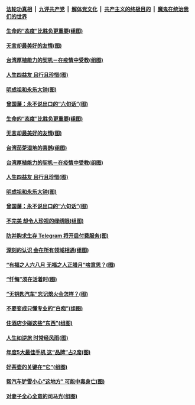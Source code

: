 

####  [法轮功真相](../../../../basic/blob/master/README.md?t=12280802) &nbsp;|&nbsp; [九评共产党](../../../../9ping.md/blob/master/README.md?t=12280802) &nbsp;|&nbsp; [解体党文化](../../../../jtdwh.md/blob/master/README.md?t=12280802)  &nbsp;|&nbsp; [共产主义的终极目的](../../../../gczydzjmd.md/blob/master/README.md?t=12280802) &nbsp;|&nbsp; [魔鬼在统治我们的世界](../../../../mgztzwmdsj.md/blob/master/README.md?t=12280802) 

#### [生命的“态度”比胜负更重要(组图)](../pages/p8/957100.md?t=12280802) 

#### [无言却最美好的友情(图)](../pages/p8/956939.md?t=12280802) 

#### [台湾厚植能力的契机－在疫情中受教(组图)](../pages/p8/957115.md?t=12280802) 

#### [人生四益友 且行且珍惜(图)](../pages/p8/957058.md?t=12280802) 

#### [明成祖和永乐大钟(图)](../pages/p8/956938.md?t=12280802) 

#### [曾国藩：永不说出口的“六句话”(图)](../pages/p8/956943.md?t=12280802) 

#### [生命的“态度”比胜负更重要(组图)](../pages/p8/957100.md?t=12280802) 

#### [无言却最美好的友情(图)](../pages/p8/956939.md?t=12280802) 

#### [台湾茄萣湿地的喜鹊(组图)](../pages/p8/957120.md?t=12280802) 

#### [台湾厚植能力的契机－在疫情中受教(组图)](../pages/p8/957115.md?t=12280802) 

#### [人生四益友 且行且珍惜(图)](../pages/p8/957058.md?t=12280802) 

#### [明成祖和永乐大钟(图)](../pages/p8/956938.md?t=12280802) 

#### [曾国藩：永不说出口的“六句话”(图)](../pages/p8/956943.md?t=12280802) 

#### [不完美 却令人珍视的绿绣眼(组图)](../pages/p8/957014.md?t=12280802) 

#### [防并购求生存 Telegram 将开启付费服务(图)](../pages/p8/957004.md?t=12280802) 

#### [深刻的认识 会在所有领域相通(组图)](../pages/p8/956998.md?t=12280802) 

#### [“有福之人六八月 无福之人正腊月”啥意思？(图)](../pages/p8/956910.md?t=12280802) 

#### [“忏悔”须在活着时(图)](../pages/p8/956717.md?t=12280802) 

#### [“无钥匙汽车”忘记熄火会怎样？(图)](../pages/p8/956904.md?t=12280802) 

#### [不要变成只懂专业的“白痴”(组图)](../pages/p8/956890.md?t=12280802) 

#### [住酒店少碰这些“东西”(组图)](../pages/p8/956887.md?t=12280802) 

#### [人生如逆旅 时常经风雨(图)](../pages/p8/956704.md?t=12280802) 

#### [年度5大最佳手机 这“品牌”占2席(图)](../pages/p8/956783.md?t=12280802) 

#### [好茶壶的关键在“它”(组图)](../pages/p8/955764.md?t=12280802) 

#### [帮汽车铲雪小心“这地方” 可能中毒身亡(图)](../pages/p8/956700.md?t=12280802) 

#### [对妻子全心全意的司马光(组图)](../pages/p8/956190.md?t=12280802) 

